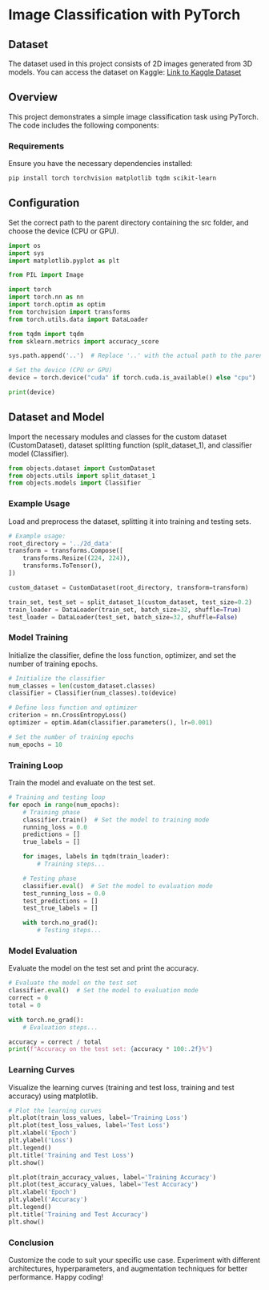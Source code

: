 # Image Classification with PyTorch

## Dataset

The dataset used in this project consists of 2D images generated from 3D models. You can access the dataset on Kaggle: [Link to Kaggle Dataset](https://www.kaggle.com/datasets/terromyann/2d-views-from-3d)


## Overview

This project demonstrates a simple image classification task using PyTorch. The code includes the following components:

### Requirements

Ensure you have the necessary dependencies installed:

```bash
pip install torch torchvision matplotlib tqdm scikit-learn
```

## Configuration

Set the correct path to the parent directory containing the src folder, and choose the device (CPU or GPU).

```python
import os
import sys
import matplotlib.pyplot as plt

from PIL import Image

import torch
import torch.nn as nn
import torch.optim as optim
from torchvision import transforms
from torch.utils.data import DataLoader

from tqdm import tqdm
from sklearn.metrics import accuracy_score

sys.path.append('..')  # Replace '..' with the actual path to the parent directory containing 'src'.

# Set the device (CPU or GPU)
device = torch.device("cuda" if torch.cuda.is_available() else "cpu")

print(device)
```

## Dataset and Model

Import the necessary modules and classes for the custom dataset (CustomDataset), dataset splitting function (split_dataset_1), and classifier model (Classifier).

```python
from objects.dataset import CustomDataset
from objects.utils import split_dataset_1
from objects.models import Classifier
```


### Example Usage

Load and preprocess the dataset, splitting it into training and testing sets.

```python
# Example usage:
root_directory = '../2d_data'
transform = transforms.Compose([
    transforms.Resize((224, 224)),
    transforms.ToTensor(),
])

custom_dataset = CustomDataset(root_directory, transform=transform)

train_set, test_set = split_dataset_1(custom_dataset, test_size=0.2)
train_loader = DataLoader(train_set, batch_size=32, shuffle=True)
test_loader = DataLoader(test_set, batch_size=32, shuffle=False)
```

### Model Training

Initialize the classifier, define the loss function, optimizer, and set the number of training epochs.


```python
# Initialize the classifier
num_classes = len(custom_dataset.classes)
classifier = Classifier(num_classes).to(device)

# Define loss function and optimizer
criterion = nn.CrossEntropyLoss()
optimizer = optim.Adam(classifier.parameters(), lr=0.001)

# Set the number of training epochs
num_epochs = 10
```

### Training Loop

Train the model and evaluate on the test set.

```python
# Training and testing loop
for epoch in range(num_epochs):
    # Training phase
    classifier.train()  # Set the model to training mode
    running_loss = 0.0
    predictions = []
    true_labels = []

    for images, labels in tqdm(train_loader):
        # Training steps...

    # Testing phase
    classifier.eval()  # Set the model to evaluation mode
    test_running_loss = 0.0
    test_predictions = []
    test_true_labels = []

    with torch.no_grad():
        # Testing steps...
```

### Model Evaluation

Evaluate the model on the test set and print the accuracy.


```python
# Evaluate the model on the test set
classifier.eval()  # Set the model to evaluation mode
correct = 0
total = 0

with torch.no_grad():
    # Evaluation steps...

accuracy = correct / total
print(f"Accuracy on the test set: {accuracy * 100:.2f}%")
```

### Learning Curves

Visualize the learning curves (training and test loss, training and test accuracy) using matplotlib.

```python
# Plot the learning curves
plt.plot(train_loss_values, label='Training Loss')
plt.plot(test_loss_values, label='Test Loss')
plt.xlabel('Epoch')
plt.ylabel('Loss')
plt.legend()
plt.title('Training and Test Loss')
plt.show()

plt.plot(train_accuracy_values, label='Training Accuracy')
plt.plot(test_accuracy_values, label='Test Accuracy')
plt.xlabel('Epoch')
plt.ylabel('Accuracy')
plt.legend()
plt.title('Training and Test Accuracy')
plt.show()
```

### Conclusion

Customize the code to suit your specific use case. Experiment with different architectures, hyperparameters, and augmentation techniques for better performance. Happy coding!

